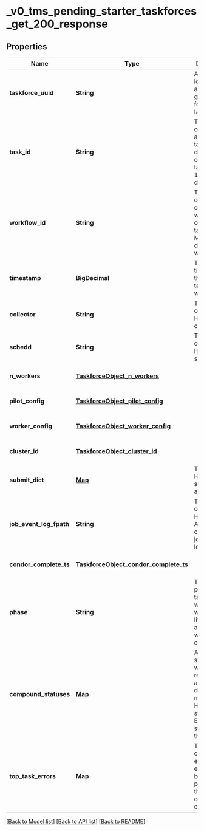 # _v0_tms_pending_starter_taskforces_get_200_response
## Properties

| Name | Type | Description | Notes |
|------------ | ------------- | ------------- | -------------|
| **taskforce\_uuid** | **String** | A unique identifier automatically generated for this taskforce. | [optional] [default to null] |
| **task\_id** | **String** | The identifier of the associated task directive object (N taskforces : 1 task directive). | [optional] [default to null] |
| **workflow\_id** | **String** | The identifier of the overarching workflow object (N*M taskforces : M task directives : 1 workflow). | [optional] [default to null] |
| **timestamp** | **BigDecimal** | The epoch time when this taskforce was created. | [optional] [default to null] |
| **collector** | **String** | The address of the HTCondor collector. | [optional] [default to null] |
| **schedd** | **String** | The address of the HTCondor schedd. | [optional] [default to null] |
| **n\_workers** | [**TaskforceObject_n_workers**](TaskforceObject_n_workers.md) |  | [optional] [default to null] |
| **pilot\_config** | [**TaskforceObject_pilot_config**](TaskforceObject_pilot_config.md) |  | [optional] [default to null] |
| **worker\_config** | [**TaskforceObject_worker_config**](TaskforceObject_worker_config.md) |  | [optional] [default to null] |
| **cluster\_id** | [**TaskforceObject_cluster_id**](TaskforceObject_cluster_id.md) |  | [optional] [default to null] |
| **submit\_dict** | [**Map**](TaskforceObject_submit_dict_value.md) | The actual HTCondor submit class ad. | [optional] [default to null] |
| **job\_event\_log\_fpath** | **String** | The file path on the HTCondor AP containing job event logs. | [optional] [default to null] |
| **condor\_complete\_ts** | [**TaskforceObject_condor_complete_ts**](TaskforceObject_condor_complete_ts.md) |  | [optional] [default to null] |
| **phase** | **String** | The current phase of the taskforce within the workflow&#39;s lifetime. Not all taskforces will enter every phase. | [optional] [default to null] |
| **compound\_statuses** | [**Map**](map.md) | Aggregated status of the workers, represented as a nested dictionary mapping HTCondor states to EWMS pilot states and their counts. | [optional] [default to null] |
| **top\_task\_errors** | **Map** | The most common errors encountered by workers, paired with their occurrence counts. | [optional] [default to null] |

[[Back to Model list]](../README.md#documentation-for-models) [[Back to API list]](../README.md#documentation-for-api-endpoints) [[Back to README]](../README.md)

